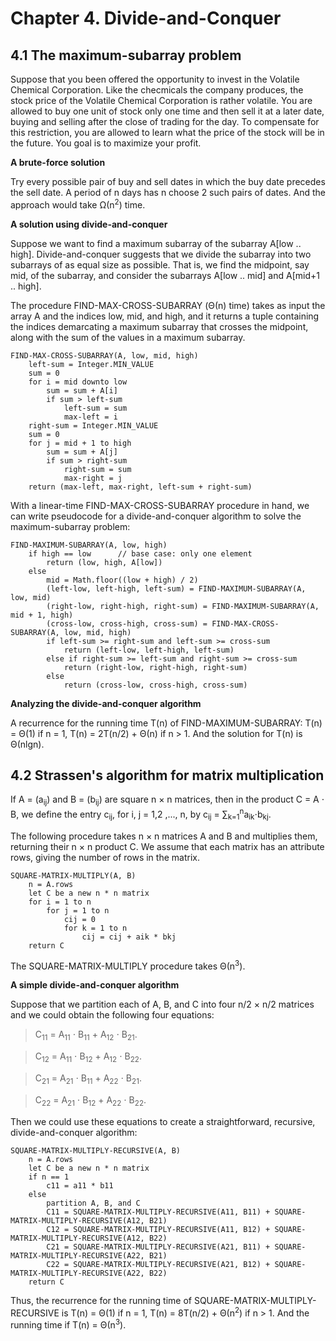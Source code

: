 # Chapter 4. Divide-and-Conquer

## 4.1 The maximum-subarray problem

Suppose that you been offered the opportunity to invest in the Volatile Chemical Corporation. Like the checmicals the company produces, the stock price of the Volatile Chemical Corporation is rather volatile. You are allowed to buy one unit of stock only one time and then sell it at a later date, buying and selling after the close of trading for the day. To compensate for this restriction, you are allowed to learn what the price of the stock will be in the future. You goal is to maximize your profit.

**A brute-force solution**

Try every possible pair of buy and sell dates in which the buy date precedes the sell date. A period of n days has n choose 2 such pairs of dates. And the approach would take &Omega;(n<sup>2</sup>) time.

**A solution using divide-and-conquer**

Suppose we want to find a maximum subarray of the subarray A[low .. high]. Divide-and-conquer suggests that we divide the subarray into two subarrays of as equal size as possible. That is, we find the midpoint, say mid, of the subarray, and consider the subarrays A[low .. mid] and A[mid+1 .. high]. 

The procedure FIND-MAX-CROSS-SUBARRAY (&Theta;(n) time) takes as input the array A and the indices low, mid, and high, and it returns a tuple containing the indices demarcating a maximum subarray that crosses the midpoint, along with the sum of the values in a maximum subarray.

```
FIND-MAX-CROSS-SUBARRAY(A, low, mid, high)
	left-sum = Integer.MIN_VALUE
	sum = 0
	for i = mid downto low
		sum = sum + A[i]
		if sum > left-sum
			left-sum = sum
			max-left = i
	right-sum = Integer.MIN_VALUE
	sum = 0
	for j = mid + 1 to high
		sum = sum + A[j]
		if sum > right-sum
			right-sum = sum
			max-right = j
	return (max-left, max-right, left-sum + right-sum)
```

With a linear-time FIND-MAX-CROSS-SUBARRAY procedure in hand, we can write pseudocode for a divide-and-conquer algorithm to solve the maximum-subarray problem:

```
FIND-MAXIMUM-SUBARRAY(A, low, high)
	if high == low		// base case: only one element
		return (low, high, A[low])
	else 
		mid = Math.floor((low + high) / 2)
		(left-low, left-high, left-sum) = FIND-MAXIMUM-SUBARRAY(A, low, mid)
		(right-low, right-high, right-sum) = FIND-MAXIMUM-SUBARRAY(A, mid + 1, high)
		(cross-low, cross-high, cross-sum) = FIND-MAX-CROSS-SUBARRAY(A, low, mid, high)
		if left-sum >= right-sum and left-sum >= cross-sum
			return (left-low, left-high, left-sum)
		else if right-sum >= left-sum and right-sum >= cross-sum
			return (right-low, right-high, right-sum)
		else
			return (cross-low, cross-high, cross-sum)
```

**Analyzing the divide-and-conquer algorithm**

A recurrence for the running time T(n) of FIND-MAXIMUM-SUBARRAY: T(n) = &Theta;(1) if n = 1, T(n) = 2T(n/2) + &Theta;(n) if n > 1. And the solution for T(n) is &Theta;(nlgn).

## 4.2 Strassen's algorithm for matrix multiplication

If A = (a<sub>ij</sub>) and B = (b<sub>ij</sub>) are square n &times; n matrices, then in the product C = A &sdot; B, we define the entry c<sub>ij</sub>, for i, j = 1,2 ,..., n, by c<sub>ij</sub> = &sum;<sub>k=1</sub><sup>n</sup>a<sub>ik</sub>&sdot;b<sub>kj</sub>.

The following procedure takes n &times; n matrices A and B and multiplies them, returning their n &times; n product C. We assume that each matrix has an attribute rows, giving the number of rows in the matrix.

```
SQUARE-MATRIX-MULTIPLY(A, B)
	n = A.rows
	let C be a new n * n matrix
	for i = 1 to n
		for j = 1 to n
			cij = 0
			for k = 1 to n
				cij = cij + aik * bkj
	return C
```

The SQUARE-MATRIX-MULTIPLY procedure takes &Theta;(n<sup>3</sup>).

**A simple divide-and-conquer algorithm**

Suppose that we partition each of A, B, and C into four n/2 &times; n/2 matrices and we could obtain the following four equations:

>C<sub>11</sub> = A<sub>11</sub> &sdot; B<sub>11</sub> + A<sub>12</sub> &sdot; B<sub>21</sub>.

>C<sub>12</sub> = A<sub>11</sub> &sdot; B<sub>12</sub> + A<sub>12</sub> &sdot; B<sub>22</sub>.

>C<sub>21</sub> = A<sub>21</sub> &sdot; B<sub>11</sub> + A<sub>22</sub> &sdot; B<sub>21</sub>.

>C<sub>22</sub> = A<sub>21</sub> &sdot; B<sub>12</sub> + A<sub>22</sub> &sdot; B<sub>22</sub>.

Then we could use these equations to create a straightforward, recursive, divide-and-conquer algorithm:

```
SQUARE-MATRIX-MULTIPLY-RECURSIVE(A, B)
	n = A.rows
	let C be a new n * n matrix
	if n == 1
		c11 = a11 * b11
	else
		partition A, B, and C 
		C11 = SQUARE-MATRIX-MULTIPLY-RECURSIVE(A11, B11) + SQUARE-MATRIX-MULTIPLY-RECURSIVE(A12, B21)
		C12 = SQUARE-MATRIX-MULTIPLY-RECURSIVE(A11, B12) + SQUARE-MATRIX-MULTIPLY-RECURSIVE(A12, B22)
		C21 = SQUARE-MATRIX-MULTIPLY-RECURSIVE(A21, B11) + SQUARE-MATRIX-MULTIPLY-RECURSIVE(A22, B21)
		C22 = SQUARE-MATRIX-MULTIPLY-RECURSIVE(A21, B12) + SQUARE-MATRIX-MULTIPLY-RECURSIVE(A22, B22)
	return C
```

Thus, the recurrence for the running time of SQUARE-MATRIX-MULTIPLY-RECURSIVE is T(n) = &Theta;(1) if n = 1, T(n) = 8T(n/2) + &Theta;(n<sup>2</sup>) if n > 1. And the running time if T(n) = &Theta;(n<sup>3</sup>).






